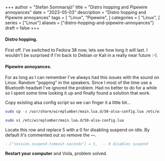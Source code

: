 +++
author = "Stefan Sommarsjö"
title = "Distro hopping and Pipewire annoyances"
date = "2023-05-03"
description = "Distro hopping and Pipewire annoyances"
tags = [
    "Linux",
	"Pipewire",
]
categories = [
    "Linux",
]
series = ["Linux"]
aliases = ["distro-hopping-and-pipewire-annoyances"]
draft = false
+++

#### Distro hopping.  
First off. I've switched to Fedora 38 now, lets see how long it will last. I wouldn't be surprised if I'm back to Debian or Kali in a really near future :-).

#### Pipewire annoyances.<!--more-->
For as long as I can remember I've always had this issues with the sound on Linux. Random "popping" in the speakers.
Since I most of the time use a Bluetooth headset I've ignored the problem.
Had no better to do for a while so I spent some time looking it up and finally found a solution that work.

Copy existing alsa config script so we can finger it a little bit...


```bash
sudo cp -a /usr/share/wireplumber/main.lua.d/50-alsa-config.lua /etc/wireplumber/main.lua.d/50-alsa-config.lua
```

```bash
sudo vi /etc/wireplumber/main.lua.d/50-alsa-config.lua
```

Locate this row and replace 5 with a 0 for disabling suspend on idle. By default it's commented out so remove the **--**.
```lua
--["session.suspend-timeout-seconds"] = 5,  -- 0 disables suspend
```

**Restart your computer** and Voila, problem solved.



